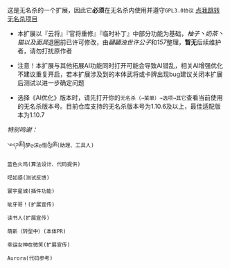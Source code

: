 这是无名杀的一个扩展，因此它**必须**在无名杀内使用并遵守`GPL3.0协议`
    [点我跳转无名杀项目](https://github.com/libccy/noname)

- 本扩展以『云将』『官将重修』『临时补丁』中部分功能为基础，*柚子丶奶茶丶猫以及面具*退圈前已许可修改，由*翩翩浊世许公子*和*157*整理，**暂无**后续维护者，请勿打扰原作者

- 注意！本扩展与其他拓展AI功能同时打开可能会导致AI错乱，相关AI增强优化不建议重复开启，若本扩展涉及到的本体武将或卡牌出现bug建议关闭本扩展后测试以进一步确定问题

- 选择《AI优化》版本时，请先打开你的`无名杀（→菜单）→选项→其它`查看当前使用的无名杀版本号。目前仓库支持的无名杀版本号为1.10.6及以上，最佳适配版本为1.10.7


*特别鸣谢：*

    ༺ཌༀཉི梦ღ沫ღ惜༃ༀ(助理、工具人)

    蓝色火鸡(算法设计、代码提供)

    呓如惑(测试反馈)

    寰宇星城(插件功能)

    呲牙哥！(扩展宣传)

    读书人(扩展宣传)

    萌新（转型中）(本体PR)

    幸运女神在微笑(扩展宣传)

    Aurora(代码参考)
